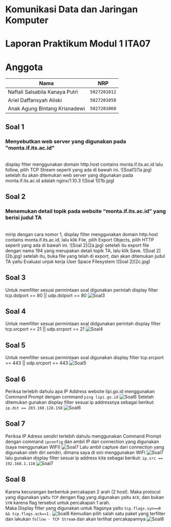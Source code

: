 # Komunikasi Data dan Jaringan Komputer
# Laporan Praktikum Modul 1 ITA07

# Anggota

| Nama                           | NRP          | 
| -------------------------------| -------------| 
| Naftali Salsabila Kanaya Putri    | `5027201012` | 
| Ariel Daffansyah Aliski           | `5027201058` | 
| Anak Agung Bintang Krisnadewi     | `5027201060` |

## Soal 1

### Menyebutkan web server yang digunakan pada "monta.if.its.ac.id"
<br>
    display filter menggunakan domain http.host contains monta.if.its.ac.id lalu follow, pilih TCP Stream seperti yang ada di bawah ini. 
    ![Soal1](1a.jpg)
    setelah itu akan ditemukan web server yang digunakan pada monta.if.its.ac.id adalah nginx/1.10.3
    ![Soal 1](1b.jpg)

## Soal 2

### Menemukan detail topik pada website “monta.if.its.ac.id” yang berisi judul TA
<br>
    mirip dengan cara nomor 1, display filter menggunakan domain http.host contains monta.if.its.ac.id, lalu klik File, pilih Export Objects, pilih HTTP seperti yang ada di bawah ini.
    ![Soal 2](2a.jpg)
    setelah itu export file dengan nama 194 yang merupakan detail topik TA, lalu klik Save. 
    ![Soal 2](2b.jpg)
    setelah itu, buka file yang telah di export, dan akan ditemukan judul TA yaitu Evaluasi unjuk kerja User Space Filesystem
    ![Soal 2](2c.jpg)
    
## Soal 3
Untuk memfilter sesuai permintaan soal digunakan perintah display filter tcp.dstport == 80 || udp.dstport == 80
![Soal3](Soal3.jpg)

## Soal 4
Untuk memfilter sesuai permintaan soal didgunakan perintah display filter tcp.srcport == 21 || udp.srcport == 21
![Soal4](Soal4.jpg)

## Soal 5
Untuk memfilter sesuai permintaan soal digunakan display filter  tcp.srcport == 443 || udp.srcport == 443 
![Soal5](Soal5.jpg)

## Soal  6
Periksa terlebih dahulu apa IP Address website lipi.go.id menggunakan Command Prompt dengan command
`ping lipi.go.id`
![Soal6](6a.jpg)
Setelah ditemukan gunakan display filter sesuai ip addressnya sebagai berikut: `ip.dst == 203.160.128.158`
![Soal6](6b.jpg)

## Soal 7
Periksa IP Adress sendiri terlebih dahulu menggunakan Command Prompt dengan command `ipconfig` dan ambil IP dari connection yang digunakan (saya menggunakan WIFI)
![Soal7](7a.jpg)
Lalu ambil capture dari connection yang digunakan oleh diri sendiri, dimana saya di sini menggunakan WIFI
![Soal7](7b.jpg)
lalu gunakan display filter sesuai ip address kita sebagai berikut: `ip.src == 192.168.1.110`
![Soal7](7c.jpg)

## Soal 8
Karena kecurangan berbentuk percakapan 2 arah (2 host). Maka protocol yang digunakan yaitu `TCP` dengan flag yang digunakan yaitu `ACK`, dan bukan `SYN` karena flag tersebut untuk percakapan 1 arah. <br/>
Maka Display filter yang digunakan untuk flagsnya yaitu `tcp.flags.syn==0 && tcp.flags.ack==1.`
![Soal8](8a.jpg)
Kemudian pilih salah satu paket yang terfilter dan lakukan `follow - TCP Stream` dan akan terlihat percakapannya
![Soal8](8b.jpg)
